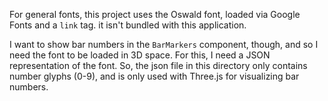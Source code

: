 For general fonts, this project uses the Oswald font, loaded via Google Fonts and a `link` tag. it isn't bundled with this application.

I want to show bar numbers in the `BarMarkers` component, though, and so I need the font to be loaded in 3D space. For this, I need a JSON representation of the font. So, the json file in this directory only contains number glyphs (0-9), and is only used with Three.js for visualizing bar numbers.

